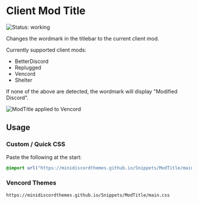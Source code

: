 # Client Mod Title
![Status: working](https://img.shields.io/badge/status-working-green?style=flat-square)

Changes the wordmark in the titlebar to the current client mod.

Currently supported client mods:
- BetterDiscord
- Replugged
- Vencord
- Shelter

If none of the above are detected, the wordmark will display "Modified Discord".

![ModTitle applied to Vencord](preview.avif) 

## Usage
### Custom / Quick CSS
Paste the following at the start:
```css
@import url("https://minidiscordthemes.github.io/Snippets/ModTitle/main.css");
```
### Vencord Themes
```
https://minidiscordthemes.github.io/Snippets/ModTitle/main.css
```
